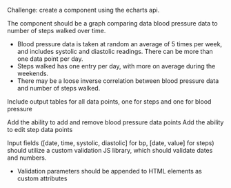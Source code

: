 Challenge: create a component using the echarts api.

The component should be a graph comparing data blood pressure data to number of steps walked over time.
- Blood pressure data is taken at random an average of 5 times per week, and includes systolic and diastolic readings. There can be more than one data point per day.
- Steps walked has one entry per day, with more on average during the weekends.
- There may be a loose inverse correlation between blood pressure data and number of steps walked.

Include output tables for all data points, one for steps and one for blood pressure

Add the ability to add and remove blood pressure data points
Add the ability to edit step data points 

Input fields ([date, time, systolic, diastolic] for bp, [date, value] for steps) should utilize a custom validation JS library, which should validate dates and numbers.
  - Validation parameters should be appended to HTML elements as custom attributes
